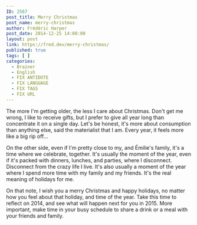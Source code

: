 ```yaml
---
ID: 2567
post_title: Merry Christmas
post_name: merry-christmas
author: Frédéric Harper
post_date: 2014-12-25 14:00:00
layout: post
link: https://fred.dev/merry-christmas/
published: true
tags: [ ]
categories:
  - Brainer
  - English
  - FIX ANTIDOTE
  - FIX LANGUAGE
  - FIX TAGS
  - FIX URL
---
```

The more I'm getting older, the less I care about Christmas. Don't get me wrong, I like to receive gifts, but I prefer to give all year long than concentrate it on a single day. Let's be honest, it's more about consumption than anything else, said the materialist that I am. Every year, it feels more like a big rip off...

On the other side, even if I'm pretty close to my, and Émilie's family, it's a time where we celebrate, together. It's usually the moment of the year, even if it's packed with dinners, lunches, and parties, where I disconnect. Disconnect from the crazy life I live. It's also usually a moment of the year where I spend more time with my family and my friends. It's the real meaning of holidays for me.

On that note, I wish you a merry Christmas and happy holidays, no matter how you feel about that holiday, and time of the year. Take this time to reflect on 2014, and see what will happen next for you in 2015. More important, make time in your busy schedule to share a drink or a meal with your friends and family.